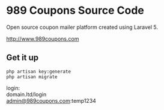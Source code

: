 <h1>989 Coupons Source Code</h1>
<p>Open source coupon mailer platform created using Laravel 5.</p>
<a href="http://www.989coupons.com">http://www.989coupons.com</a>

<h2>Get it up</h2>
<code>php artisan key:generate
php artisan migrate</code>

login:<br />
domain.ltd/login<br />
admin@989coupons.com:temp1234
